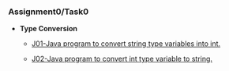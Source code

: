 ### Assignment0/Task0
* **Type Conversion**

  * [J01-Java program to convert string type variables into int.](https://github.com/jayakumari1503/NAAD/tree/main/Task0/TypeConversion)

  * [J02-Java program to convert int type variable to string.](https://github.com/jayakumari1503/NAAD/blob/main/Task0/TypeConversion/J02.java)